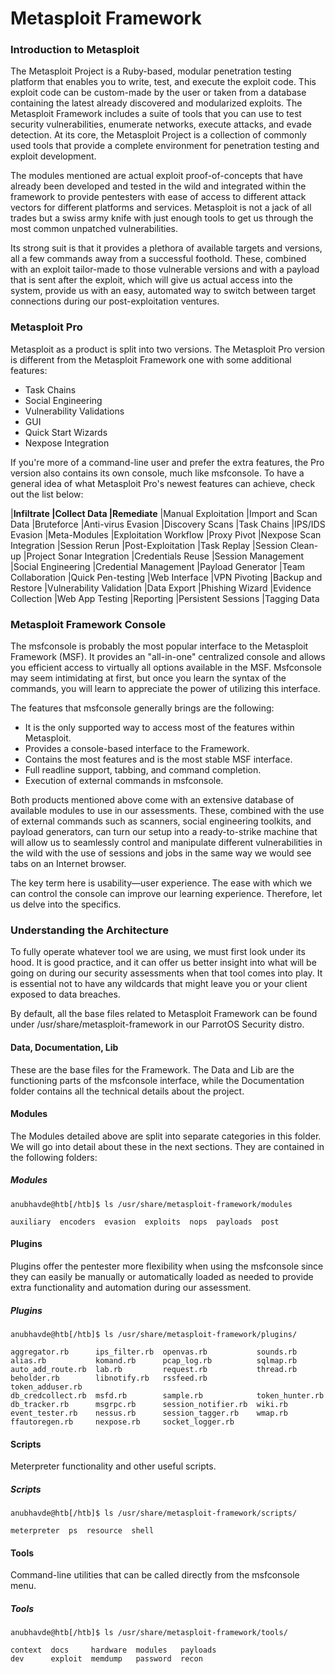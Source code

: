 # **Metasploit Framework**
### **Introduction to Metasploit**
The Metasploit Project is a Ruby-based, modular penetration testing platform that enables you to write, test, and execute the exploit code. This exploit code can be custom-made by the user or taken from a database containing the latest already discovered and modularized exploits. The Metasploit Framework includes a suite of tools that you can use to test security vulnerabilities, enumerate networks, execute attacks, and evade detection. At its core, the Metasploit Project is a collection of commonly used tools that provide a complete environment for penetration testing and exploit development.

The modules mentioned are actual exploit proof-of-concepts that have already been developed and tested in the wild and integrated within the framework to provide pentesters with ease of access to different attack vectors for different platforms and services. Metasploit is not a jack of all trades but a swiss army knife with just enough tools to get us through the most common unpatched vulnerabilities.

Its strong suit is that it provides a plethora of available targets and versions, all a few commands away from a successful foothold. These, combined with an exploit tailor-made to those vulnerable versions and with a payload that is sent after the exploit, which will give us actual access into the system, provide us with an easy, automated way to switch between target connections during our post-exploitation ventures.

### **Metasploit Pro**
Metasploit as a product is split into two versions. The Metasploit Pro version is different from the Metasploit Framework one with some additional features:
- Task Chains
- Social Engineering
- Vulnerability Validations
- GUI
- Quick Start Wizards
- Nexpose Integration

If you're more of a command-line user and prefer the extra features, the Pro version also contains its own console, much like msfconsole.
To have a general idea of what Metasploit Pro's newest features can achieve, check out the list below:

|**Infiltrate	          |Collect Data	                 |Remediate**
|Manual Exploitation	  |Import and Scan Data	         |Bruteforce
|Anti-virus Evasion	    |Discovery Scans	             |Task Chains
|IPS/IDS Evasion	      |Meta-Modules	                 |Exploitation Workflow
|Proxy Pivot	          |Nexpose Scan Integration	     |Session Rerun
|Post-Exploitation		                                 |Task Replay
|Session Clean-up		                                   |Project Sonar Integration
|Credentials Reuse		                                 |Session Management
|Social Engineering		                                 |Credential Management
|Payload Generator		                                 |Team Collaboration
|Quick Pen-testing		                                 |Web Interface
|VPN Pivoting		                                       |Backup and Restore
|Vulnerability Validation		                           |Data Export
|Phishing Wizard		                                   |Evidence Collection
|Web App Testing		                                   |Reporting
|Persistent Sessions		                               |Tagging Data

### **Metasploit Framework Console**
The msfconsole is probably the most popular interface to the Metasploit Framework (MSF). It provides an "all-in-one" centralized console and allows you efficient access to virtually all options available in the MSF. Msfconsole may seem intimidating at first, but once you learn the syntax of the commands, you will learn to appreciate the power of utilizing this interface.

The features that msfconsole generally brings are the following:
- It is the only supported way to access most of the features within Metasploit.
- Provides a console-based interface to the Framework.
- Contains the most features and is the most stable MSF interface.
- Full readline support, tabbing, and command completion.
- Execution of external commands in msfconsole.

Both products mentioned above come with an extensive database of available modules to use in our assessments. These, combined with the use of external commands such as scanners, social engineering toolkits, and payload generators, can turn our setup into a ready-to-strike machine that will allow us to seamlessly control and manipulate different vulnerabilities in the wild with the use of sessions and jobs in the same way we would see tabs on an Internet browser.

The key term here is usability—user experience. The ease with which we can control the console can improve our learning experience. Therefore, let us delve into the specifics.

### **Understanding the Architecture**
To fully operate whatever tool we are using, we must first look under its hood. It is good practice, and it can offer us better insight into what will be going on during our security assessments when that tool comes into play. It is essential not to have any wildcards that might leave you or your client exposed to data breaches.

By default, all the base files related to Metasploit Framework can be found under /usr/share/metasploit-framework in our ParrotOS Security distro.

#### **Data, Documentation, Lib**
These are the base files for the Framework. The Data and Lib are the functioning parts of the msfconsole interface, while the Documentation folder contains all the technical details about the project.

#### **Modules**
The Modules detailed above are split into separate categories in this folder. We will go into detail about these in the next sections. They are contained in the following folders:
##### Modules
```console
anubhavde@htb[/htb]$ ls /usr/share/metasploit-framework/modules

auxiliary  encoders  evasion  exploits  nops  payloads  post
```

#### **Plugins**
Plugins offer the pentester more flexibility when using the msfconsole since they can easily be manually or automatically loaded as needed to provide extra functionality and automation during our assessment.
##### Plugins
```console
anubhavde@htb[/htb]$ ls /usr/share/metasploit-framework/plugins/

aggregator.rb      ips_filter.rb  openvas.rb           sounds.rb
alias.rb           komand.rb      pcap_log.rb          sqlmap.rb
auto_add_route.rb  lab.rb         request.rb           thread.rb
beholder.rb        libnotify.rb   rssfeed.rb           token_adduser.rb
db_credcollect.rb  msfd.rb        sample.rb            token_hunter.rb
db_tracker.rb      msgrpc.rb      session_notifier.rb  wiki.rb
event_tester.rb    nessus.rb      session_tagger.rb    wmap.rb
ffautoregen.rb     nexpose.rb     socket_logger.rb
```

#### **Scripts**
Meterpreter functionality and other useful scripts.
##### Scripts
```console
anubhavde@htb[/htb]$ ls /usr/share/metasploit-framework/scripts/

meterpreter  ps  resource  shell
```

#### **Tools**
Command-line utilities that can be called directly from the msfconsole menu.
##### Tools
```console
anubhavde@htb[/htb]$ ls /usr/share/metasploit-framework/tools/

context  docs     hardware  modules   payloads
dev      exploit  memdump   password  recon
```


